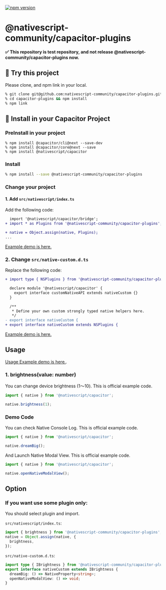 [![npm version](https://badge.fury.io/js/%40nativescript-community%2Fcapacitor-plugins.svg)](https://badge.fury.io/js/%40nativescript-community%2Fcapacitor-plugins)

# @nativescript-community/capacitor-plugins

__✅ This repository is test repository, and not release @nativescript-community/capacitor-plugins now.__

## 👊 Try this project

Please clone, and npm link in your local.

```bash
% git clone git@github.com:nativescript-community/capacitor-plugins.git
% cd capacitor-plugins && npm install
% npm link
```

## 📱 Install in your Capacitor Project

### PreInstall in your project
```
% npm install @capacitor/cli@next --save-dev
% npm install @capacitor/core@next --save
% npm install @nativescript/capacitor
```

### Install

```bash
% npm install --save @nativescript-community/capacitor-plugins
```

### Change your project

#### 1. Add `src/nativescript/index.ts`

Add the following code:

```diff
  import '@nativescript/capacitor/bridge';
+ import * as Plugins from '@nativescript-community/capacitor-plugins';

+ native = Object.assign(native, Plugins);
...
```

[Example demo is here.](https://github.com/nativescript-community/capacitor-plugins/blob/main/demo/angular/src/nativescript/index.ts)

### 2. Change `src/native-custom.d.ts`

Replace the following code:

```diff
+ import type { NSPlugins } from '@nativescript-community/capacitor-plugins/src/interfaces';

  declare module '@nativescript/capacitor' {
    export interface customNativeAPI extends nativeCustom {}
  }

  /**
   * Define your own custom strongly typed native helpers here.
   */
- export interface nativeCustom {
+ export interface nativeCustom extends NSPlugins {
```

[Example demo is here.](https://github.com/nativescript-community/capacitor-plugins/blob/main/demo/angular/src/native-custom.d.ts)

## Usage
[Usage Example demo is here.](https://github.com/nativescript-community/capacitor-plugins/blob/main/demo/angular/src/app/tab1/tab1.page.ts).


### 1. brightness(value: number)
You can change device brightness (1〜10). This is official example code.

```ts
import { native } from '@nativescript/capacitor';

native.brightness(1);
```

### Demo Code
You can check Native Console Log. This is official example code.
```ts
import { native } from '@nativescript/capacitor';

native.dreamBig();
```

And Launch Native Modal View. This is official example code.

```ts
import { native } from '@nativescript/capacitor';

native.openNativeModalView();
```

## Option

### If you want use some plugin only:
You should select plugin and import.

`src/nativescript/index.ts`:

```ts
import { brightness } from '@nativescript-community/capacitor-plugins';
native = Object.assign(native, {
  brightness,
});
```

`src/native-custom.d.ts`:

```ts
import type { IBrightness } from '@nativescript-community/capacitor-plugins/src/interfaces';
export interface nativeCustom extends IBrightness {
  dreamBig: () => NativeProperty<string>;
  openNativeModalView: () => void;
}
```
